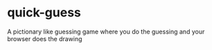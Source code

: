 # quick-guess
A pictionary like guessing game where you do the guessing and your browser does the drawing
